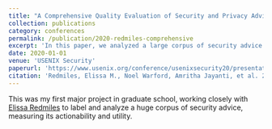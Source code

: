 ```yaml
---
title: "A Comprehensive Quality Evaluation of Security and Privacy Advice on the Web"
collection: publications
category: conferences
permalink: /publication/2020-redmiles-comprehensive
excerpt: 'In this paper, we analyzed a large corpus of security advice and show that even for experts, it is difficult to pick which advice is most important and impactful.'
date: 2020-01-01
venue: 'USENIX Security'
paperurl: 'https://www.usenix.org/conference/usenixsecurity20/presentation/redmiles'
citation: 'Redmiles, Elissa M., Noel Warford, Amritha Jayanti, et al. 2020. “A Comprehensive Quality Evaluation of Security and Privacy Advice on the Web.” Proc. USENIX Security, Best Paper Award.'
---
```


<!-- The contents above will be part of a list of publications, if the user clicks the link for the publication than the contents of section will be rendered as a full page, allowing you to provide more information about the paper for the reader. When publications are displayed as a single page, the contents of the above "citation" field will automatically be included below this section in a smaller font. -->

This was my first major project in graduate school, working closely with [Elissa Redmiles](https://elissaredmiles.com/) to label and analyze a huge corpus of security advice, measuring its actionability and utility.